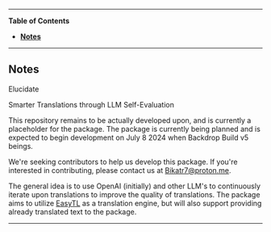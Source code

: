 ---------------------------------------------------------------------------------------------------------------------------------------------------
**Table of Contents**
- [**Notes**](#notes)
--------------------------------------------------------------------------------------------------------------------------------------------------

## **Notes**<a name="notes"></a>

Elucidate

Smarter Translations through LLM Self-Evaluation

This repository remains to be actually developed upon, and is currently a placeholder for the package. The package is currently being planned and is expected to begin development on July 8 2024 when Backdrop Build v5 beings.

We're seeking contributors to help us develop this package. If you're interested in contributing, please contact us at [Bikatr7@proton.me](mailto:Bikatr7@proton.me).

The general idea is to use OpenAI (initially) and other LLM's to continuously iterate upon translations to improve the quality of translations. The package aims to utilize [EasyTL](https://github.com/Bikatr7/EasyTL) as a translation engine, but will also support providing already translated text to the package.

--------------------------------------------------------------------------------------------------------------------------------------------------